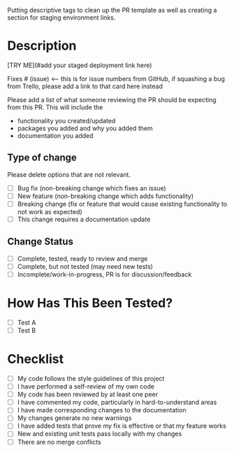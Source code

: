 Putting descriptive tags to clean up the PR template as well as creating a section for staging environment links.

# Description

[TRY ME](#add your staged deployment link here)

Fixes # (issue) <-- this is for issue numbers from GitHub,
if squashing a bug from Trello, please add a link to that card here instead

Please add a list of what someone reviewing the PR
should be expecting from this PR.
This will include the

- functionality you created/updated
- packages you added and why you added them
- documentation you added

## Type of change

Please delete options that are not relevant.

- [ ] Bug fix (non-breaking change which fixes an issue)
- [ ] New feature (non-breaking change which adds functionality)
- [ ] Breaking change (fix or feature that would cause existing functionality to not work as expected)
- [ ] This change requires a documentation update

## Change Status

- [ ] Complete, tested, ready to review and merge
- [ ] Complete, but not tested (may need new tests)
- [ ] Incomplete/work-in-progress, PR is for discussion/feedback

# How Has This Been Tested?

- [ ] Test A
- [ ] Test B

# Checklist

- [ ] My code follows the style guidelines of this project
- [ ] I have performed a self-review of my own code
- [ ] My code has been reviewed by at least one peer
- [ ] I have commented my code, particularly in hard-to-understand areas
- [ ] I have made corresponding changes to the documentation
- [ ] My changes generate no new warnings
- [ ] I have added tests that prove my fix is effective or that my feature works
- [ ] New and existing unit tests pass locally with my changes
- [ ] There are no merge conflicts
